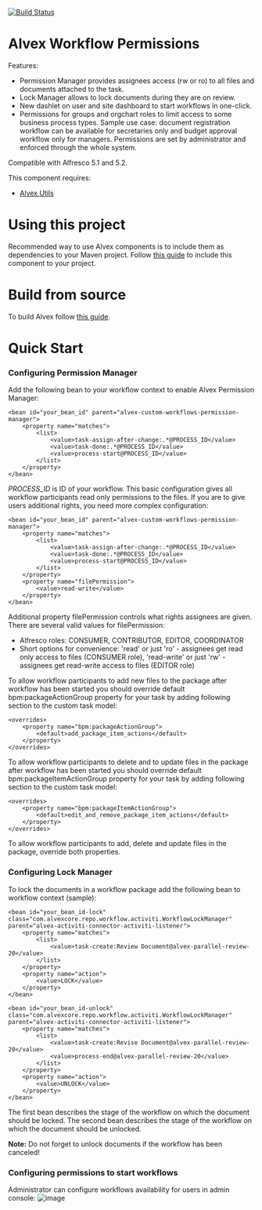 [![Build Status](https://travis-ci.org/ITDSystems/alvex-workflow-permissions.svg?branch=master)](https://travis-ci.org/ITDSystems/alvex-workflow-permissions)

Alvex Workflow Permissions
========================

Features:
* Permission Manager provides assignees access (rw or ro) to all files and documents attached to the task.
* Lock Manager allows to lock documents during they are on review.
* New dashlet on user and site dashboard to start workflows in one-click.
* Permissions for groups and orgchart roles to limit access to some business process types. Sample use case: document registration workflow can be available for secretaries only and budget approval workflow only for managers. Permissions are set by administrator and enforced through the whole system.

Compatible with Alfresco 5.1 and 5.2.

This component requires:
* [Alvex Utils](https://github.com/ITDSystems/alvex-utils)

# Using this project

Recommended way to use Alvex components is to include them as dependencies to your Maven project. Follow [this guide](https://github.com/ITDSystems/alvex#recommended-way-include-alvex-to-your-project-via-maven-configuration) to include this component to your project.

# Build from source

To build Alvex follow [this guide](https://github.com/ITDSystems/alvex#build-component-from-source).

# Quick Start

### Configuring Permission Manager

Add the following bean to your workflow context to enable Alvex Permission Manager:
```
<bean id="your_bean_id" parent="alvex-custom-workflows-permission-manager">
	<property name="matches">
		<list>
			<value>task-assign-after-change:.*@PROCESS_ID</value>
			<value>task-done:.*@PROCESS_ID</value>
			<value>process-start@PROCESS_ID</value>
		</list>
	</property>
</bean>
```

*PROCESS_ID* is ID of your workflow. This basic configuration gives all workflow participants read only permissions to the files. If you are to give users additional rights, you need more complex configuration:
```
<bean id="your_bean_id" parent="alvex-custom-workflows-permission-manager">
	<property name="matches">
		<list>
			<value>task-assign-after-change:.*@PROCESS_ID</value>
			<value>task-done:.*@PROCESS_ID</value>
			<value>process-start@PROCESS_ID</value>
		</list>
	</property>
	<property name="filePermission">
		<value>read-write</value>
	</property>
</bean>
```

Additional property filePermission controls what rights assignees are given. There are several valid values for filePermission:
* Alfresco roles: CONSUMER, CONTRIBUTOR, EDITOR, COORDINATOR
* Short options for convenience: 'read' or just 'ro' - assignees get read only access to files (CONSUMER role), 'read-write' or just 'rw' - assignees get read-write access to files (EDITOR role)

To allow workflow participants to add new files to the package after workflow has been started you should override default bpm:packageActionGroup property for your task by adding following section to the custom task model:
```
<overrides>
	<property name="bpm:packageActionGroup">
		<default>add_package_item_actions</default>
	</property>
</overrides>
```

To allow workflow participants to delete and to update files in the package after workflow has been started you should override default bpm:packageItemActionGroup property for your task by adding following section to the custom task model:
```
<overrides>
	<property name="bpm:packageItemActionGroup">
		<default>edit_and_remove_package_item_actions</default>
	</property>
</overrides>
```

To allow workflow participants to add, delete and update files in the package, override both properties.

### Configuring Lock Manager

To lock the documents in a workflow package add the following bean to workflow context (sample):
```
<bean id="your_bean_id-lock" class="com.alvexcore.repo.workflow.activiti.WorkflowLockManager" parent="alvex-activiti-connector-activiti-listener">
	<property name="matches">
		<list>
			<value>task-create:Review Document@alvex-parallel-review-20</value>
		</list>
	</property>
	<property name="action">
		<value>LOCK</value>
	</property>
</bean>

<bean id="your_bean_id-unlock" class="com.alvexcore.repo.workflow.activiti.WorkflowLockManager" parent="alvex-activiti-connector-activiti-listener">
	<property name="matches">
		<list>
			<value>task-create:Revise Document@alvex-parallel-review-20</value>
			<value>process-end@alvex-parallel-review-20</value>
		</list>
	</property>
	<property name="action">
		<value>UNLOCK</value>
	</property>
</bean>
```

The first bean describes the stage of the workflow on which the document should be locked. The second bean describes the stage of the workflow on which the document should be unlocked.

**Note:** Do not forget to unlock documents if the workflow has been canceled!


### Configuring permissions to start workflows

Administrator can configure workflows availability for users in admin console:
![image](http://www.alvexcore.com/images/workflow-permissions/1.png)
